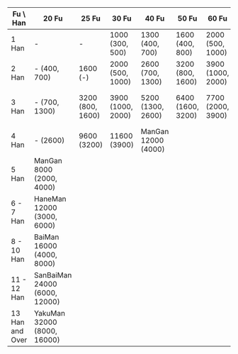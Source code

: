 | Fu  \ Han | 20 Fu    | 25 Fu       | 30 Fu       | 40 Fu       | 50 Fu       | 60 Fu        | 70 Fu       | 80 Fu       | 90 Fu       | 100 Fu      | 110 Fu        |
|-----------|----------|-------------|-------------|-------------|-------------|--------------|-------------|-------------|-------------|-------------|----------|
| 1 Han     | -        | -           | 1000 (300, 500)  | 1300 (400, 700)  | 1600 (400, 800)  | 2000 (500, 1000)  | 2300 (600, 1200) | 2600 (700, 1300) | 2900 (800, 1500) | 3200 (800, 1600) | 3600 (-)       |
| 2 Han     | - (400, 700)  | 1600 (-)    | 2000 (500, 1000) | 2600 (700, 1300) | 3200 (800, 1600) | 3900 (1000, 2000)  | 4500 (1200, 2300) | 5200 (1300, 2600) | 5800 (1500, 2900) | 6400 (1600, 3200) | 7100 (1800, 3600)    |
| 3 Han     | - (700, 1300) | 3200 (800, 1600) | 3900 (1000, 2000) | 5200 (1300, 2600) | 6400 (1600, 3200) | 7700 (2000, 3900) | ManGan 8000 (2000, 4000) |
| 4 Han     | - (2600) | 9600 (3200) | 11600 (3900) | ManGan 12000 (4000) |
| 5 Han     | ManGan 8000 (2000, 4000) |
| 6 - 7 Han | HaneMan 12000 (3000, 6000) |
| 8 - 10 Han | BaiMan 16000 (4000, 8000) |
| 11 - 12 Han | SanBaiMan 24000 (6000, 12000) |
| 13 Han and Over | YakuMan 32000 (8000, 16000) |
